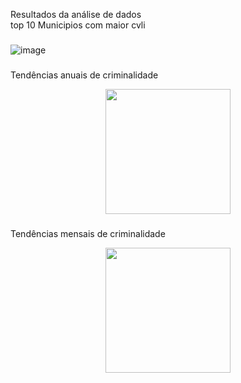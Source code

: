 <p align="left">Resultados da análise de dados<br>top 10 Municipios com maior cvli</p>

###


![image]("https://github.com/jao1224/Analise-de-dados-cvli/blob/54a1f68ebceeb52e012d417f02b0e7af44b8b0fe/Captura%20de%20tela%202025-01-11%20171636.png")


###


###
<p align="left">Tendências anuais de criminalidade</p>

<div align="center">
  <img height="200" src="C:\Users\Windows\Pictures\Screenshots\Captura de tela 2025-01-11 173738.png"  />
</div>

###

###
<p align="left">Tendências mensais de criminalidade</p>

<div align="center">
  <img height="200" src="C:\Users\Windows\Pictures\Screenshots\Captura de tela 2025-01-11 173535.png"  />
</div>

###
